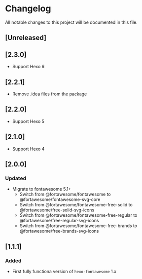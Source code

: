 # Changelog
All notable changes to this project will be documented in this file.

## [Unreleased]

## [2.3.0]
- Support Hexo 6

## [2.2.1]
- Remove .idea files from the package

## [2.2.0]
- Support Hexo 5

## [2.1.0]
- Support Hexo 4

## [2.0.0]
### Updated
- Migrate to fontawesome 5.1+
  - Switch from @fortawesome/fontawesome to @fortawesome/fontawesome-svg-core
  - Switch from @fortawesome/fontawesome-free-solid to @fortawesome/free-solid-svg-icons
  - Switch from @fortawesome/fontawesome-free-regular to @fortawesome/free-regular-svg-icons
  - Switch from @fortawesome/fontawesome-free-brands to @fortawesome/free-brands-svg-icons

## [1.1.1]
### Added
- First fully functiona version of `hexo-fontawesome` 1.x
